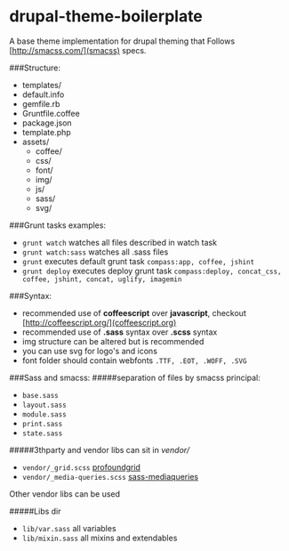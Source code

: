 drupal-theme-boilerplate
========================

A base theme implementation for drupal theming that Follows [http://smacss.com/](smacss) specs.

###Structure:
  * templates/
  * default.info
  * gemfile.rb
  * Gruntfile.coffee
  * package.json
  * template.php
  * assets/
    * coffee/
    * css/
    * font/
    * img/
    * js/
    * sass/
    * svg/

###Grunt tasks examples:
  * `grunt watch` watches all files described in watch task
  * `grunt watch:sass` watches all .sass files
  * `grunt` executes default grunt task `compass:app, coffee, jshint`
  * `grunt deploy` executes deploy grunt task `compass:deploy, concat_css, coffee, jshint, concat, uglify, imagemin`


###Syntax:
  * recommended use of **coffeescript** over **javascript**, checkout [http://coffeescript.org/](coffeescript.org)
  * recommended use of **.sass** syntax over **.scss** syntax
  * img structure can be altered but is recommended
  * you can use svg for logo's and icons
  * font folder should contain webfonts `.TTF, .EOT, .WOFF, .SVG`

###Sass and smacss:
#####separation of files by smacss principal:

  * `base.sass`
  * `layout.sass`
  * `module.sass`
  * `print.sass`
  * `state.sass`

#####3thparty and vendor libs can sit in *vendor/*

  * `vendor/_grid.scss` [profoundgrid](http://www.profoundgrid.com/)
  * `vendor/_media-queries.scss` [sass-mediaqueries](http://paranoida.github.io/sass-mediaqueries/)

Other vendor libs can be used

#####Libs dir
  * `lib/var.sass` all variables
  * `lib/mixin.sass` all mixins and extendables
